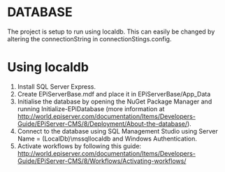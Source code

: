 # DATABASE
The project is setup to run using localdb. This can easily be changed by altering the connectionString in connectionStings.config.

# Using localdb
1. Install SQL Server Express.
2. Create EPiServerBase.mdf and place it in EPiServerBase/App_Data
3. Initialise the database by opening the NuGet Package Manager and running Initialize-EPiDatabase (more information at http://world.episerver.com/documentation/Items/Developers-Guide/EPiServer-CMS/8/Deployment/About-the-database/).
4. Connect to the database using SQL Management Studio using Server Name = (LocalDb)\mssqllocaldb and Windows Authentication.
5. Activate workflows by following this guide:
http://world.episerver.com/documentation/Items/Developers-Guide/EPiServer-CMS/8/Workflows/Activating-workflows/

